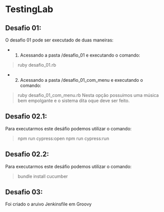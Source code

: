 # TestingLab

## Desafio 01:
O desafio 01 pode ser executado de duas maneiras:
* 1) Acessando a pasta /desafio_01 e executando o comando:
> ruby desafio_01.rb
* 2) Acessando a pasta /desafio_01_com_menu e executando o comando:
> ruby desafio_01_com_menu.rb
Nesta opção possuimos uma música bem empolgante e o sistema dita oque deve ser feito.

## Desafio 02.1:
Para executarmos este desáfio podemos utilizar o comando:
> npm run cypress:open
> npm run cypress:run

## Desafio 02.2:
Para executarmos este desáfio podemos utilizar o comando:
> bundle install
> cucumber

## Desafio 03:
Foi criado o aruivo Jenkinsfile em Groovy